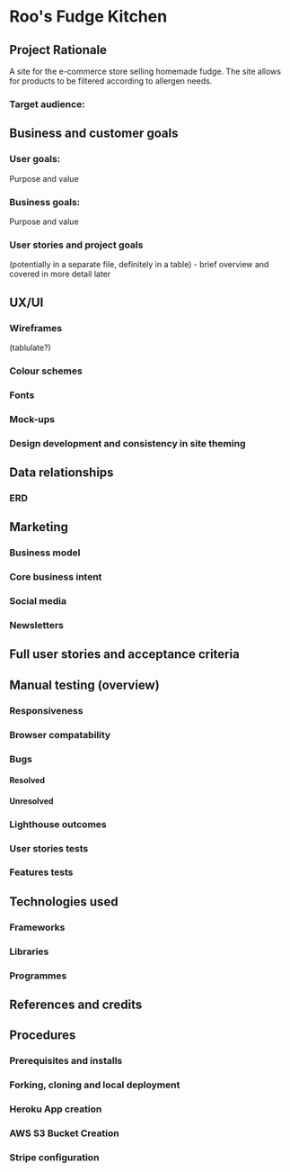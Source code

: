 # Roo's Fudge Kitchen


## Project Rationale
A site for the e-commerce store selling homemade fudge. The site allows for products to be filtered according to allergen needs.
### Target audience:

## Business and customer goals
### User goals:
Purpose and value
### Business goals:
Purpose and value

### User stories and project goals
(potentially in a separate file, definitely in a table) - brief overview and covered in more detail later

## UX/UI
### Wireframes
(tablulate?)
### Colour schemes

### Fonts

### Mock-ups

### Design development and consistency in site theming

## Data relationships
### ERD

## Marketing
### Business model

### Core business intent

### Social media

### Newsletters

## Full user stories and acceptance criteria

## Manual testing (overview)
### Responsiveness

### Browser compatability

### Bugs
#### Resolved
#### Unresolved

### Lighthouse outcomes

### User stories tests

### Features tests

## Technologies used
### Frameworks
### Libraries
### Programmes

## References and credits

## Procedures
### Prerequisites and installs
### Forking, cloning and local deployment
### Heroku App creation
### AWS S3 Bucket Creation
### Stripe configuration

